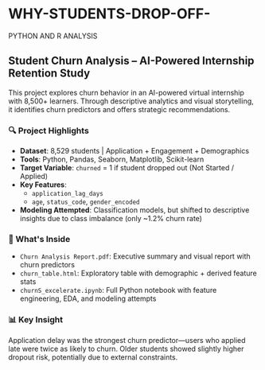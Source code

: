 # WHY-STUDENTS-DROP-OFF-
PYTHON AND R ANALYSIS 
## Student Churn Analysis – AI-Powered Internship Retention Study

This project explores churn behavior in an AI-powered virtual internship with 8,500+ learners. Through descriptive analytics and visual storytelling, it identifies churn predictors and offers strategic recommendations.

### 🔍 Project Highlights
- **Dataset**: 8,529 students | Application + Engagement + Demographics
- **Tools**: Python, Pandas, Seaborn, Matplotlib, Scikit-learn
- **Target Variable**: `churned` = 1 if student dropped out (Not Started / Applied)
- **Key Features**:
  - `application_lag_days`
  - `age`, `status_code`, `gender_encoded`
- **Modeling Attempted**: Classification models, but shifted to descriptive insights due to class imbalance (only ~1.2% churn rate)

### 📂 What's Inside
- `Churn Analysis Report.pdf`: Executive summary and visual report with churn predictors
- `churn_table.html`: Exploratory table with demographic + derived feature stats
- `churnS_excelerate.ipynb`: Full Python notebook with feature engineering, EDA, and modeling attempts

### 📊 Key Insight
Application delay was the strongest churn predictor—users who applied late were twice as likely to churn. Older students showed slightly higher dropout risk, potentially due to external constraints.
